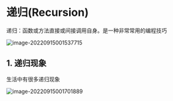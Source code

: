 # 递归(Recursion)

递归：函数或方法直接或间接调用自身。是一种非常常用的编程技巧

![image-20220915001537715](https://cdn.fengxianhub.top/resources-master/202209150015959.png)

## 1. 递归现象

生活中有很多递归现象

![image-20220915001701889](https://cdn.fengxianhub.top/resources-master/202209150017026.png)